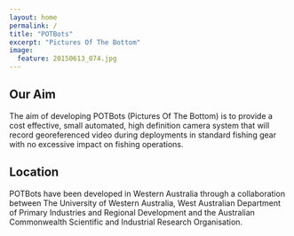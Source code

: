 ```yaml
---
layout: home
permalink: /
title: "POTBots"
excerpt: "Pictures Of The Bottom"
image:
  feature: 20150613_074.jpg
---
```

<div class="tiles">
<div class="tile">
  <h2 class="post-title">Our Aim</h2>
  <p class="post-excerpt">The aim of developing POTBots (Pictures Of The Bottom) is to provide a cost effective, small automated, high definition camera system that will record georeferenced video during deployments in standard fishing gear with no excessive impact on fishing operations.</p>
</div><!-- /.tile -->

<div class="tile">
  <h2 class="post-title">Location</h2>
  <p class="post-excerpt">POTBots have been developed in Western Australia through a collaboration between The University of Western Australia, West Australian Department of Primary Industries and Regional Development and the Australian  Commonwealth Scientific and Industrial Research Organisation. </p>
</div><!-- /.tile -->
